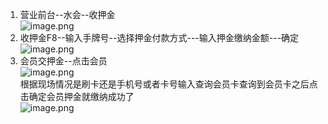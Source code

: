 1. 营业前台--水会--收押金<br />![image.png](https://cdn.nlark.com/yuque/0/2023/png/39263416/1700232951064-02e1671a-b88c-4cbe-ac5a-87ee1c0c80ce.png#averageHue=%23deefd6&clientId=ub5dcd90a-b232-4&from=paste&height=508&id=u3d890b13&originHeight=508&originWidth=1040&originalType=binary&ratio=1&rotation=0&showTitle=false&size=66359&status=done&style=none&taskId=uee8b0553-88e6-4182-b46c-202f96ef33d&title=&width=1040)
2. 收押金F8--输入手牌号--选择押金付款方式---输入押金缴纳金额---确定<br />![image.png](https://cdn.nlark.com/yuque/0/2023/png/39263416/1700233418454-e7402474-97dd-4adf-82e3-5ca7b67c0d60.png#averageHue=%23dabd8d&clientId=ub5dcd90a-b232-4&from=paste&height=759&id=ue257de64&originHeight=759&originWidth=807&originalType=binary&ratio=1&rotation=0&showTitle=false&size=59164&status=done&style=none&taskId=u5d3d6b8a-7b26-4f7a-9456-ab8fac137b2&title=&width=807)
3. 会员交押金--点击会员<br />![image.png](https://cdn.nlark.com/yuque/0/2023/png/39263416/1700233728250-8781c660-034c-4bc4-8353-8bc94b910e09.png#averageHue=%23d9bd89&clientId=uddac48ab-ecbf-4&from=paste&height=759&id=u5dd845cf&originHeight=759&originWidth=807&originalType=binary&ratio=1&rotation=0&showTitle=false&size=39649&status=done&style=none&taskId=u6b18b83d-6972-4dde-906f-fcb072dec72&title=&width=807)<br />根据现场情况是刷卡还是手机号或者卡号输入查询会员卡查询到会员卡之后点击确定会员押金就缴纳成功了<br />![image.png](https://cdn.nlark.com/yuque/0/2023/png/39263416/1700233804912-e6004e49-8fba-4f90-82f0-563144a8ca4d.png#averageHue=%23a0d898&clientId=uddac48ab-ecbf-4&from=paste&height=778&id=uea66648a&originHeight=778&originWidth=941&originalType=binary&ratio=1&rotation=0&showTitle=false&size=54211&status=done&style=none&taskId=u4bce4bff-7b12-4863-a995-69a6914a388&title=&width=941)

